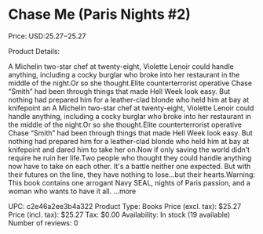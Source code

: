 # Chase Me (Paris Nights #2)

Price: USD:$25.27-$25.27

Product Details:

A Michelin two-star chef at twenty-eight, Violette Lenoir could handle anything, including a cocky burglar who broke into her restaurant in the middle of the night.Or so she thought.Elite counterterrorist operative Chase “Smith” had been through things that made Hell Week look easy. But nothing had prepared him for a leather-clad blonde who held him at bay at knifepoint an A Michelin two-star chef at twenty-eight, Violette Lenoir could handle anything, including a cocky burglar who broke into her restaurant in the middle of the night.Or so she thought.Elite counterterrorist operative Chase “Smith” had been through things that made Hell Week look easy. But nothing had prepared him for a leather-clad blonde who held him at bay at knifepoint and dared him to take her on.Now if only saving the world didn’t require he ruin her life.Two people who thought they could handle anything now have to take on each other. It's a battle neither one expected. But with their futures on the line, they have nothing to lose...but their hearts.Warning: This book contains one arrogant Navy SEAL, nights of Paris passion, and a woman who wants to have it all. ...more

UPC: c2e46a2ee3b4a322
Product Type: Books
Price (excl. tax): $25.27
Price (incl. tax): $25.27
Tax: $0.00
Availability: In stock (19 available)
Number of reviews: 0